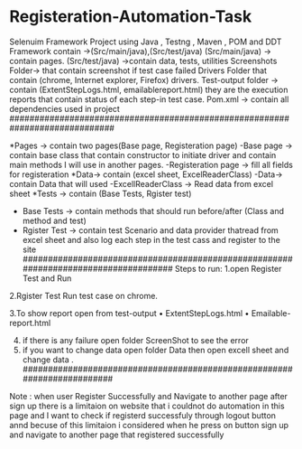 # Registeration-Automation-Task
Selenuim Framework Project using Java , Testng , Maven , POM and DDT
Framework contain ->(Src/main/java),(Src/test/java)
(Src/main/java) → contain pages.
(Src/test/java) →contain data, tests, utilities
 Screenshots Folder→ that contain screenshot if test case failed
Drivers Folder that contain (chrome, Internet explorer, Firefox)
drivers.
Test-output folder → contain (ExtentStepLogs.html, emailablereport.html) they are the execution reports that contain status of
each step-in test case.
Pom.xml → contain all dependencies used in project
#############################################################################


*Pages → contain two pages(Base page, Registeration page)
-Base page → contain base class that contain constructor to initiate driver and contain main methods I will use in another pages.
-Registeration page → fill all fields for registeration
*Data→ contain (excel sheet, ExcelReaderClass)
-Data→ contain Data that will used 
-ExcellReaderClass → Read data from excel sheet
*Tests → contain (Base Tests, Rgister test)
- Base Tests → contain methods that should run before/after (Class and method and test)
- Rgister Test → contain test Scenario and data provider thatread from excel sheet and also log each step in the test cass and register to the site 
####################################################################################
Steps to run:
1.open Register Test and Run 


2.Rgister Test  Run test case on chrome.


3.To show report open from test-output
• ExtentStepLogs.html
• Emailable-report.html


4. if there is any failure open folder ScreenShot to see the error 
5. if you want to change data open folder Data then open excell sheet and change data .
########################################################################


Note :
when user Register Successfully and Navigate to another page after sign up there is a limitaion on website that i couldnot do automation in this page and I want to check 
if registerd successfuly through logout button annd becuse of this limitaion i considered when he press on button sign up and navigate to another page that registered successfully 
